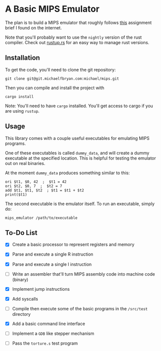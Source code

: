 A Basic MIPS Emulator
=====================

The plan is to build a MIPS emulator that roughly follows [this][1] assignment
brief I found on the internet.

Note that you'll probably want to use the `nightly` version of the rust
compiler. Check out [rustup.rs][rustup] for an easy way to manage rust
versions.


Installation
------------

To get the code, you'll need to clone the git repository:

    git clone git@git.michaelfbryan.com:michael/mips.git

Then you can compile and install the project with

    cargo install

Note: You'll need to have `cargo` installed. You'll get access to cargo if
you are using `rustup`.


Usage
-----

This library comes with a couple useful executables for emulating MIPS programs.

One of these executables is called `dummy_data`, and will create a dummy
executable at the specified location. This is helpful for testing the emulator
out on real binaries.

At the moment `dummy_data` produces something similar to this:

    ori $t1, $0, 42  ;  $t1 = 42
    ori $t2, $0, 7  ;  $t2 = 7
    add $t1, $t1, $t2  ; $t1 = $t1 + $t2
    print($t1)

The second executable is the emulator itself. To run an executable, simply
do:

    mips_emulator /path/to/executable


To-Do List
----------

- [x] Create a basic processor to represent registers and memory
- [x] Parse and execute a single R instruction
- [x] Parse and execute a single I instruction
- [ ] Write an assembler that'll turn MIPS assembly code into machine code
      (binary)
- [x] Implement jump instructions
- [x] Add syscalls
- [ ] Compile then execute some of the basic programs in the `/src/test`
      directory
- [x] Add a basic command line interface
- [ ] Implement a `GDB` like stepper mechanism
- [ ] Pass the `torture.s` test program


[1]: http://web.stanford.edu/class/ee182/Projects/PA2/pa2.html
[2]: https://github.com/maguire/MIPS-Simulator
[rustup]: https://www.rustup.rs/
